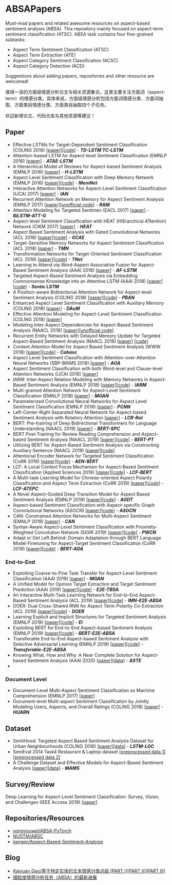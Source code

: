 # ABSAPapers
Must-read papers and related awesome resources on aspect-based sentiment analysis (ABSA). This repository mainly focused on aspect-term sentiment classification (ATSC). ABSA task contains four fine-grained subtasks:
- Aspect Term Sentiment Classification (ATSC)
- Aspect Term Extraction (ATE)
- Aspect Category Sentiment Classification (ACSC)
- Aspect Category Detection (ACD)

Suggestions about adding papers, repositories and other resource are welcomed!

值得一读的方面级情感分析论文与相关资源集合。这里主要关注方面词（aspect-term）的情感分类。具体来说，方面级情感分析包括方面词情感分类、方面词抽取、方面类目情感分类、方面类目抽取四个子任务。

欢迎新增论文、代码仓库与其他资源等建议！

## Paper
- Effective LSTMs for Target-Dependent Sentiment Classification (COLING 2016) [[paper]](https://www.aclweb.org/anthology/C16-1311)[[code]](https://drive.google.com/drive/folders/17RF8MZs456ov9MDiUYZp0SCGL6LvBQl6) - ***TD-LSTM TC-LSTM***
- Attention-based LSTM for Aspect-level Sentiment Classification (EMNLP 2016) [[paper]](https://aclweb.org/anthology/D16-1058) - ***ATAE-LSTM***
- A Hierarchical Model of Reviews for Aspect-based Sentiment Analysis (EMNLP 2016) [[paper]](https://arxiv.org/pdf/1609.02745.pdf) - ***H-LSTM***
- Aspect Level Sentiment Classification with Deep Memory Network (EMNLP 2016) [[paper]](https://www.aclweb.org/anthology/D16-1021)[[code]](https://drive.google.com/drive/folders/1Hc886aivHmIzwlawapzbpRdTfPoTyi1U) - ***MemNet***
- Interactive Attention Networks for Aspect-Level Sentiment Classification (IJCAI 2017) [[paper]](https://www.ijcai.org/proceedings/2017/0568.pdf) - ***IAN***
- Recurrent Attention Network on Memory for Aspect Sentiment Analysis (EMNLP 2017) [[paper]](https://www.aclweb.org/anthology/D17-1047)[[unofficial code]](https://github.com/lpq29743/RAM) - ***RAM***
- Attention Modeling for Targeted Sentimen (EACL 2017) [[paper]](https://www.aclweb.org/anthology/E17-2091/) - ***BiLSTM-ATT-G***
- Aspect-level Sentiment Classification with HEAT (HiErarchical ATtention) Network (CIKM 2017) [[paper]](https://dl.acm.org/citation.cfm?doid=3132847.3133037) - ***HEAT***
- Aspect Based Sentiment Analysis with Gated Convolutional Networks (ACL 2018) [[paper]](https://www.aclweb.org/anthology/P18-1234)[[code]](https://github.com/wxue004cs/GCAE) - ***GCAE***
- Target-Sensitive Memory Networks for Aspect Sentiment Classification (ACL 2018) [[paper]](https://www.aclweb.org/anthology/P18-1088/) - ***TMN***
- Transformation Networks for Target-Oriented Sentiment Classification (ACL 2018) [[paper]](https://aclweb.org/anthology/P18-1087)[[code]](https://github.com/lixin4ever/TNet) - ***TNet***
- Learning to Attend via Word-Aspect Associative Fusion for Aspect-Based Sentiment Analysis (AAAI 2018) [[paper]](https://www.aaai.org/ocs/index.php/AAAI/AAAI18/paper/view/16570/16162) - ***AF-LSTM***
- Targeted Aspect-Based Sentiment Analysis via Embedding Commonsense Knowledge into an Attentive LSTM (AAAI 2018) [[paper]](https://sentic.net/sentic-lstm.pdf)[[code]](https://github.com/SenticNet/sentic-lstm) - ***Sentic LSTM***
- A Position-aware Bidirectional Attention Network for Aspect-level Sentiment Analysis (COLING 2018) [[paper]](https://aclweb.org/anthology/C18-1066/)[[code]](https://github.com/hiyouga/PBAN-PyTorch) - ***PBAN***
- Enhanced Aspect Level Sentiment Classification with Auxiliary Memory (COLING 2018) [[paper]](https://www.aclweb.org/anthology/C18-1092/) - ***DAuM***
- Effective Attention Modeling for Aspect-Level Sentiment Classification (COLING 2018) [[paper]](https://www.aclweb.org/anthology/C18-1096/)
- Modeling Inter-Aspect Dependencies for Aspect-Based Sentiment Analysis (NAACL 2018) [[paper]](https://www.aclweb.org/anthology/N18-2043/)[[unofficial code]](https://github.com/xgy221/lstm-inter-aspect)
- Recurrent Entity Networks with Delayed Memory Update for Targeted Aspect-Based Sentiment Analysis (NAACL 2018) [[paper]](https://www.aclweb.org/anthology/N18-2045/) [[code]](https://github.com/liufly/delayed-memory-update-entnet)
- Content Attention Model for Aspect Based Sentiment Analysis (WWW 2018) [[paper]](https://dl.acm.org/citation.cfm?doid=3178876.3186001)[[code]](https://github.com/uestcnlp/Cabasc) - ***Cabasc***
- Aspect Level Sentiment Classification with Attention-over-Attention Neural Networks (SBP-BRiMS 2018) [[paper]](https://arxiv.org/pdf/1804.06536.pdf) - ***AOA***
- Aspect Sentiment Classification with both Word-level and Clause-level Attention Networks (IJCAI 2018) [[paper]](https://www.ijcai.org/proceedings/2018/0617)
- IARM: Inter-Aspect Relation Modeling with Memory Networks in Aspect-Based Sentiment Analysis (EMNLP 2018) [[paper]](https://aclweb.org/anthology/D18-1377/)[[code]](https://github.com/SenticNet/IARM) - ***IARM***
- Multi-grained Attention Network for Aspect-Level Sentiment Classification (EMNLP 2018) [[paper]](https://aclweb.org/anthology/D18-1380) - ***MGAN***
- Parameterized Convolutional Neural Networks for Aspect Level Sentiment Classification (EMNLP 2018) [[paper]](https://aclweb.org/anthology/D18-1136/) - ***PCNN***
- Left-Center-Right Separated Neural Network for Aspect-based Sentiment Analysis with Rotatory Attention [[paper]](https://arxiv.org/abs/1802.00892) - ***LCR-Rot***
- BERT: Pre-training of Deep Bidirectional Transformers for Language Understanding (NAACL 2019) [[paper]](https://www.aclweb.org/anthology/N19-1423/) - ***BERT-SPC***
- BERT Post-Training for Review Reading Comprehension and Aspect-based Sentiment Analysis  (NAACL 2019) [[paper]](https://www.aclweb.org/anthology/N19-1242)[[code]](https://github.com/howardhsu/BERT-for-RRC-ABSA) - ***BERT-PT***
- Utilizing BERT for Aspect-Based Sentiment Analysis via Constructing Auxiliary Sentence (NAACL 2019) [[paper]](https://www.aclweb.org/anthology/N19-1035/)[[code]](https://github.com/HSLCY/ABSA-BERT-pair)
- Attentional Encoder Network for Targeted Sentiment Classification (CoRR 2019) [[paper]](https://arxiv.org/pdf/1902.09314.pdf)[[code]](https://github.com/songyouwei/ABSA-PyTorch/blob/master/models/aen.py) - ***AEN-BERT***
- LCF: A Local Context Focus Mechanism for Aspect-Based Sentiment Classification (Applied Sciences 2019) [[paper]](https://www.mdpi.com/2076-3417/9/16/3389/pdf)[[code]](https://github.com/yangheng95/LCF-ABSA) - ***LCF-BERT***
- A Multi-task Learning Model for Chinese-oriented Aspect Polarity Classification and Aspect Term Extraction (CoRR 2019) [[paper]](https://arxiv.org/abs/1912.07976)[[code]](https://github.com/yangheng95/LCF-ATEPC) - ***LCF-ATEPC***
- A Novel Aspect-Guided Deep Transition Model for Aspect Based Sentiment Analysis (EMNLP 2019) [[paper]](https://arxiv.org/pdf/1909.00324.pdf)[[code]](https://github.com/XL2248/AGDT) - ***AGDT***
- Aspect-based Sentiment Classification with Aspect-specific Graph Convolutional Networks (ASGCN) [[paper]](https://arxiv.org/abs/1909.03477)[[code]](https://github.com/GeneZC/ASGCN) - ***ASGCN***
- CAN: Constrained Attention Networks for Multi-Aspect Sentiment (EMNLP 2019) [[paper]](https://arxiv.org/pdf/1812.10735.pdf) - ***CAN***
- Syntax-Aware Aspect-Level Sentiment Classification with Proximity-Weighted Convolution Network (SIGIR 2019) [[paper]](https://arxiv.org/abs/1909.10171)[[code]](https://github.com/GeneZC/PWCN) - ***PWCN***
- Adapt or Get Left Behind: Domain Adaptation through BERT Language Model Finetuning for Aspect-Target Sentiment Classification (CoRR 2019) [[paper]](https://arxiv.org/abs/1908.11860)[[code]](https://github.com/deepopinion/domain-adapted-atsc) - ***BERT-ADA***

### End-to-End
- Exploiting Coarse-to-Fine Task Transfer for Aspect-Level Sentiment Classification (AAAI 2019) [[paper]](https://www.aaai.org/ojs/index.php/AAAI/article/view/4332) - ***MGAN***
- A Unified Model for Opinion Target Extraction and Target Sentiment Prediction (AAAI 2019) [[paper]](https://aaai.org/ojs/index.php/AAAI/article/view/4643)[[code]](https://github.com/lixin4ever/E2E-TBSA) - ***E2E-TBSA***
- An Interactive Multi-Task Learning Network for End-to-End Aspect-Based Sentiment Analysis (ACL 2019) [[paper]](https://arxiv.org/abs/1906.06906)[[code]](https://github.com/ruidan/IMN-E2E-ABSA) - ***IMN-E2E-ABSA***
- DOER: Dual Cross-Shared RNN for Aspect Term-Polarity Co-Extraction (ACL 2019) [[paper]](https://www.aclweb.org/anthology/P19-1056/)[[code]](https://github.com/ArrowLuo/DOER) - ***DOER***
- Learning Explicit and Implicit Structures for Targeted Sentiment Analysis (EMNLP 2019) [[paper]](https://www.aclweb.org/anthology/D19-1550/)[[code]](https://github.com/leodotnet/ei) - ***EI***
- Exploiting BERT for End-to-End Aspect-based Sentiment Analysis (EMNLP 2019) [[paper]](https://www.aclweb.org/anthology/D19-5505/)[[code]](https://github.com/lixin4ever/BERT-E2E-ABSA) - ***BERT-E2E-ABSA***
- Transferable End-to-End Aspect-based Sentiment Analysis with Selective Adversarial Learning (EMNLP 2019) [[paper]](https://www.aclweb.org/anthology/D19-1466/)[[code]](https://github.com/hsqmlzno1/Transferable-E2E-ABSA) - ***Transferable-E2E-ABSA***
- Knowing What, How and Why: A Near Complete Solution for Aspect-based Sentiment Analysis (AAAI 2020) [[paper]](https://arxiv.org/abs/1911.01616)[[data]](https://github.com/xuuuluuu/SemEval-Triplet-data) - ***ASTE***
- 

### Document Level
- Document-Level Multi-Aspect Sentiment Classification as Machine Comprehension (EMNLP 2017) [[paper]](http://www.cse.ust.hk/~yqsong/papers/2017-EMNLP-AspectClassification.pdf)
- Document-level Multi-aspect Sentiment Classification by Jointly Modeling Users, Aspects, and Overall Ratings (COLING 2018) [[paper]](https://www.aclweb.org/anthology/C18-1079/) - ***HUARN***

## Dataset
- SentiHood: Targeted Aspect Based Sentiment Analysis Dataset for Urban Neighbourhoods (COLING 2016) [[paper]](https://www.aclweb.org/anthology/C16-1146)[[data]](https://github.com/uclmr/jack/tree/master/data/sentihood) -  ***LSTM-LOC***
- SemEval 2014 Task4 Restaurant & Laptop dataset [[preprocessed data 1]](https://github.com/songyouwei/ABSAPyTorch/tree/master/datasets/semeval14)[[preprocessed data 2]](https://github.com/howardhsu/BERT-for-RRC-ABSA)
- A Challenge Dataset and Effective Models for Aspect-Based Sentiment Analysis [[paper]](https://www.aclweb.org/anthology/D19-1654/)[[data]](https://github.com/siat-nlp/MAMS-for-ABSA) - ***MAMS***

## Survey/Review
Deep Learning for Aspect-Level Sentiment Classification: Survey, Vision, and Challenges (IEEE Access 2019) [[paper]](https://ieeexplore.ieee.org/document/8726353)

## Repositories/Resources
- [songyouwei/ABSA-PyTorch](https://github.com/songyouwei/ABSA-PyTorch)
- [NUSTM/ABSC](https://github.com/NUSTM/ABSC)
- [jiangqn/Aspect-Based-Sentiment-Analysis](https://github.com/jiangqn/Aspect-Based-Sentiment-Analysis)

## Blog
- [Kaiyuan Gao/基于特定实体的文本情感分类总结 [PART I]](https://blog.csdn.net/Kaiyuan_sjtu/article/details/89788314)[[PART II]](https://blog.csdn.net/Kaiyuan_sjtu/article/details/89811824)[[PART III]](https://blog.csdn.net/Kaiyuan_sjtu/article/details/89850685)
- [细粒度情感分析任务（ABSA）的最新进展](https://mp.weixin.qq.com/s/Jzra95XfjNtDDTNDMD8Lkw)
